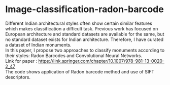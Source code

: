 # Image-classification-radon-barcode

Different Indian architectural styles often show certain similar features which makes classification a difficult task. 
Previous work has focused on European architecture and standard datasets are available for the same, but no standard dataset exists for Indian architecture. 
Therefore, I have curated a dataset of Indian monuments.</br>
In this paper, I propose two approaches to classify monuments according to their styles: Radon Barcodes and Convolutional Neural Networks.
</br>
Link for paper : https://link.springer.com/chapter/10.1007/978-981-13-0020-2_47
</br>
The code shows application of Radon barcode method and use of SIFT descriptors.
